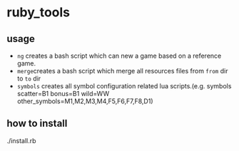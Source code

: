 # ruby_tools

## usage
* `ng` creates a bash script which can new a game based on a reference game.
* `merge`creates a bash script which merge all resources files from `from` dir to `to` dir
* `symbols` creates all symbol configuration related lua scripts.(e.g. symbols scatter=B1 bonus=B1 wild=WW other_symbols=M1,M2,M3,M4,F5,F6,F7,F8,D1)
 

## how to install
./install.rb
